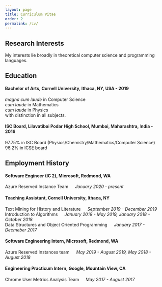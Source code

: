 ```yaml
---
layout: page
title: Curriculum Vitae
order: 2
permalink: /cv/
---
```


## Research Interests
My interests lie broadly in theoretical computer science and programming languages.

## Education

#### Bachelor of Arts, Cornell University, Ithaca, NY, USA - 2019
*magna cum laude* in Computer Science <br>
*cum laude* in Mathematics <br>
*cum laude* in Physics <br>
with distinction in all subjects. <br>

#### ISC Board, Lilavatibai Podar High School, Mumbai, Maharashtra, India - 2016
97.75% in ISC Board (Physics/Chemistry/Mathematics/Computer Science) <br>
96.2% in ICSE board <br>

## Employment History

#### Software Engineer (IC 2), Microsoft, Redmond, WA
Azure Reserved Instance Team &emsp; *January 2020 - present* <br>

#### Teaching Assistant, Cornell University, Ithaca, NY
Text Mining for History and Literature &emsp; *September 2019 - December 2019* <br>
Introduction to Algorithms &emsp; *January 2019 - May 2019, January 2018 - October 2018* <br>
Data Structures and Object Oriented Programming &emsp; *January 2017 - Decmeber 2017* <br>

#### Software Engineering Intern, Microsoft, Redmond, WA
Azure Reserved Instances team &emsp; *May 2019 - August 2019, May 2018 - August 2018* <br>

#### Engineering Practicum Intern, Google, Mountain View, CA
Chrome User Metrics Analysis Team &emsp; *May 2017 - August 2017* <br>